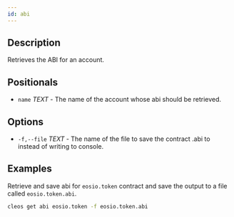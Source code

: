 ```yaml
---
id: abi
---
```


## Description
Retrieves the ABI for an account.

## Positionals
- `name` _TEXT_ - The name of the account whose abi should be retrieved.

## Options
- `-f,--file` _TEXT_ - The name of the file to save the contract .abi to instead of writing to console.

## Examples
Retrieve and save abi for `eosio.token` contract and save the output to a file called `eosio.token.abi`.

```sh
cleos get abi eosio.token -f eosio.token.abi
```